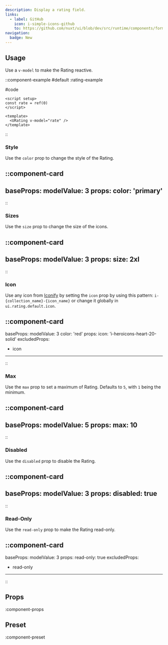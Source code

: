```yaml
---
description: Display a rating field.
links:
  - label: GitHub
    icon: i-simple-icons-github
    to: https://github.com/nuxt/ui/blob/dev/src/runtime/components/forms/Rating.vue
navigation:
  badge: New
---
```


## Usage

Use a `v-model` to make the Rating reactive.

::component-example
#default
:rating-example

#code
```vue
<script setup>
const rate = ref(0)
</script>

<template>
  <URating v-model="rate" />
</template>
```
::

### Style

Use the `color` prop to change the style of the Rating.

::component-card
---
baseProps:
  modelValue: 3
props:
  color: 'primary'
---
::

### Sizes

Use the `size` prop to change the size of the icons.

::component-card
---
baseProps:
  modelValue: 3
props:
  size: 2xl
---
::

### Icon

Use any icon from [Iconify](https://icones.js.org) by setting the `icon` prop by using this pattern: `i-{collection_name}-{icon_name}` or change it globally in `ui.rating.default.icon`.

::component-card
---
baseProps:
  modelValue: 3
  color: 'red' 
props:
  icon: 'i-heroicons-heart-20-solid'
excludedProps:
  - icon
---
::

### Max

Use the `max` prop to set a maximum of Rating. Defaults to `5`, with `1` being the minimum.

::component-card
---
baseProps:
  modelValue: 5
props:
  max: 10
---
::

### Disabled

Use the `disabled` prop to disable the Rating.

::component-card
---
baseProps:
  modelValue: 3
props:
  disabled: true
---
::

### Read-Only

Use the `read-only` prop to make the Rating read-only.

::component-card
---
baseProps:
  modelValue: 3
props:
  read-only: true
excludedProps:
  - read-only
---
::

## Props

:component-props

## Preset

:component-preset
